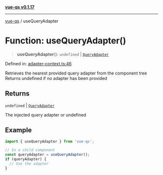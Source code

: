 [**vue-qs v0.1.17**](../README.md)

---

[vue-qs](../README.md) / useQueryAdapter

# Function: useQueryAdapter()

> **useQueryAdapter**(): `undefined` \| [`QueryAdapter`](../type-aliases/QueryAdapter.md)

Defined in: [adapter-context.ts:46](https://github.com/iamsomraj/vue-qs/blob/b89690c4cfcb78328e659968e3c7235730988be4/src/adapter-context.ts#L46)

Retrieves the nearest provided query adapter from the component tree
Returns undefined if no adapter has been provided

## Returns

`undefined` \| [`QueryAdapter`](../type-aliases/QueryAdapter.md)

The injected query adapter or undefined

## Example

```typescript
import { useQueryAdapter } from 'vue-qs';

// In a child component
const queryAdapter = useQueryAdapter();
if (queryAdapter) {
  // Use the adapter
}
```
